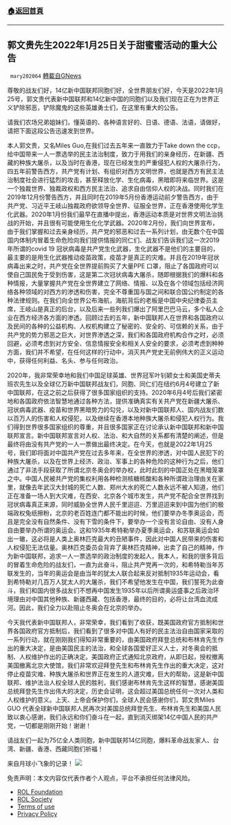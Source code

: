 ###  [:house:返回首頁](https://github.com/ourhimalayas/txt)
---


## 郭文贵先生2022年1月25日关于甜蜜蜜活动的重大公告
` mary202064` [轉載自GNews](https://gnews.org/zh-hans/1908606/)

尊敬的战友们好，14亿新中国联邦同胞们好，全世界朋友们好，今天是2022年1月25号，郭文贵代表新中国联邦和14亿新中国的同胞们以及我们现在正在为世界正义铲除邪恶，铲除魔鬼的这些英雄勇士们，在这里有重大的公告。

请我们农场兄弟姐妹们，懂英语的、各种语言好的、日语、德语、法语，请做好，请把下面这段公告迅速发到世界。

本人郭文贵，又名Miles Guo,在我们过去五年来一直致力于Take down the ccp，给中国带来一人一票选举的民主法治制度，致力于用我们的亲身经历，在新疆、西藏的种族大屠杀，以及当时在香港，现在已经发生的严重侵犯人权的大屠杀行为，四五年前警告西方，共产党有计划、有组织对西方文明世界，也就是西方有民主法治制度社会进行猛烈的攻击，甚至释放化学、生化病毒，黑暗即将来临世界。这是一个独裁世界、独裁政权和西方民主法治、追求自由信仰人权的决战。同时我们在2019年12月份警告西方，并且同时在2019年5月份香港运动前夕警告西方，由于共产党、习近平王岐山独裁政府欲领导全世界、征服全世界，正在香港使用化学生化武器。2020年1月份我们最早在直播中提出，香港运动本质是对世界文明法治挑战的开始，并且很有可能使用生化化学武器。2020年2月份，我们向世界宣布，由于我们掌握和过去亲身经历，共产党的邪恶和过去一系列计划，由无数个在中国国内体制内冒着生命危险向我们提供情报的同仁们、战友们告诉我们这一次2019年所谓的covid 19 冠状病毒是共产党生化武器，生化武器不是他们的主要目的，最主要的是用生化武器推动疫苗政策，疫苗才是真正的灾难。并且在2019年冠状病毒出来之时，共产党在全世界提前购买了大量PPE 口罩，阻止了各国政府可以使自己国民免于受到伤害，这是第二次冠状病毒大屠杀，随即根据我们的爆料和各种情报，大量掌握共产党在全世界建立了网络、情报、以及在各个领域包括经济网络各种领域的对西方的渗透和伤害，完全不尊重国与国之间和联合国公约制定的各种法律规则。在我们向全世界公布海航，海航背后的老板是中国中央纪律委员主席，王岐山是真正的后台，以及后来一些列我们爆出了阿里巴巴马云，多个私人企业在西方经济各方面的渗透。回顾过去的五年，新中国联邦人在世界和各国政府以及民间的各种的公益机构、人权机构建立了秘密的、安全的、可信赖的关系，由于共产党的势力邪恶之巨大，对世界渗透之深，我们和各国政府机构合作之时，必须回避，必须考虑到对方安全、信息情报安全和相关人安全的要求，必须考虑到种种方面，我们并不希望，在任何这样的行动中，消灭共产党史无前例伟大的正义运动中，获得任何利益、名头、参与任何政治。

2020年，我非常荣幸地和我们中国足球英雄、世界冠军叶钊颖女士和美国史蒂夫班农先生以及全球亿万新中国联邦战友们，同胞、同仁们在纽约6月4号建立了新中国联邦，在这之前之后获得了很多国家组织的支持。2020年6月4号后我们紧密地和各国政府依法智慧地通过各种方法，提供准确真实有关共产党在新疆大屠杀、冠状病毒武器、疫苗和世界黑暗势力的勾兑，以及对新中国联邦人、国内战友们数以百万人的伤害和人权侵犯，以及继续在香港本地种族大屠杀和侵犯人权行为。我们得到世界很多国家组织的尊重，并且很多国家正在讨论承认新中国联邦和新中国联邦宣言。新中国联邦宣言对人权、法治、和大自然的关系都有清楚的阐述，但是最终将由没有共产党的一人一票做出最终决定。在今天，也就是2022年1月25号，我们即将面对中国共产党在过去多年来，在全世界的渗透，对中国人民犯下的种族大屠杀，以及在世界上经济、政治、军事上的各种危险的这种行为之后，他们通过了非法手段获取了所谓北京冬奥会的举办权，此时此刻的中国正处在黑暗笼罩之中。中国人民被共产党的集权利用各种检测核糖核酸和各种所谓政治理由关在家里，就像去年武汉大封城的死亡人数、郑州大水的死亡人数永远不被人知道，他们正在准备一场人到大灾难，在西安、北京各个城市发生，共产党不配合全世界找到冠状病毒真正来源，同时威胁全世界人民千里迢迢、万里迢迢来到中国为他们的极端政权兔纸擦粉，北京的老百姓连门都不能出的时候，他们要举办冬季奥运会，而且是完全没有自然条件、没有下雪的条件下，要举办一个没有言论自由、没有人身自由要举办所谓的奥运会。这和1935年希特勒举办夏季奥运会，和苏联奥运会如出一辙，这必将是人类上奥林匹克最大的丑陋事件，因此对中国人民带来的伤害和人权侵犯无法估量。奥林匹克委员会背弃了奥林匹克精神，出卖了自己的精神，作为新中国联邦，追求一人一票选举的政治制度的发起人，我本人，和我的很多背后的冒着生命危险的战友们，一直为此奋斗，阻止共产党再一次的，和希特勒当年苏联发生的，当年的奥运会是由当年的犹太人联合起来反对抵制1935年运动会，看到希特勒对几百万人犹太人的大屠杀，我们不希望他发生在中国，我们誓死为此奋斗，我们和国内很多战友们不想再中国发生1935年以后所谓奥运盛事之后政治环境理由对中国其他种族、新疆西藏、包括香港，最终的目的，必将让台湾血流成河。因此，我们全力以赴阻止冬奥会在北京的举办。

今天我代表新中国联邦人，非常荣幸，我们看到了收获，既美国政府官方抵制和世界各国政府官方抵制后，我们看到了很多对中国人有好的民主法治自由国家采取的一系列行动，就在刚刚我们得知非常重要的，由美国政府拜登总统和布林肯先生作出的重大决定，是由美国民主的法治，和全球各国爱好正义人士，对冬奥会的抵制、人权维护作出的正确决定。美国政府正式通知北京政府，从即日起，授权撤离美国撤离北京大使馆，我们非常欢迎拜登先生和布林肯先生作出的重大决定，这对停止疫苗灾难、种族大屠杀和世界正在发生的人道灾难，巨大的帮助，这是新中国联邦、维护法治人权全球人民的胜利，我们感谢布林肯先生这样的智慧，感谢美国总统拜登先生作出伟大的决定，历史会证明，这会超过美国总统任何一次对人类和人权维护的意义。上天、上帝会保护你们，全球人民会感谢你们，郭文贵Miles GUO 代表全球新中国联邦人民再次对美国总统拜登先生、布林肯先生和美国人民致以衷心感谢，我们永远和你们奋斗在一起，直到消灭绑架14亿中国人民的共产党，一切都是刚刚开始！谢谢！

请战友们一起为75亿全人类同胞，新中国联邦14亿同胞，爆料革命战友家人、台湾、新疆、香港、西藏同胞们祈福！



来自月球小飞象的记录！
![](https://assets.gnews.org/wp-content/uploads/2022/01/Snip20220125_8.png)


 

免责声明：本文内容仅代表作者个人观点，平台不承担任何法律风险。

- [ROL Foundation](https://rolfoundation.org/)
- [ROL Society](https://rolsociety.org/)
- [Terms of use](https://gnews.org/terms-of-use-3/)
- [Privacy Policy](https://gnews.org/privacy-policy/)
